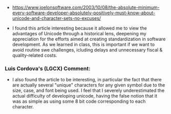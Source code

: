 - https://www.joelonsoftware.com/2003/10/08/the-absolute-minimum-every-software-developer-absolutely-positively-must-know-about-unicode-and-character-sets-no-excuses/

- I found this article interesting because it allowed me to view the advantages of Unicode through a historical lens, deepening my appreciation for the efforts aimed at creating standardization in software development. As we learned in class, this is important if we want to avoid routine swe challenges, icluding delays and unnecessary fiscal & quality-related costs.

### Luis Cordova's (LGCX) Comment:
- I also found the article to be interesting, in particular the fact that there are actually several "unique" characters for any given symbol due to the size, case, and font being used.  I feel that I severely underestimated the actual difficulty of developing unicode,  having the false notion that it was as simple as using some 8 bit code corresponding to each character.